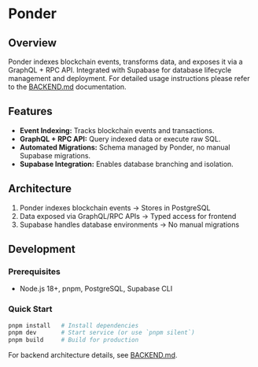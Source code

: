 # Ponder

## Overview

Ponder indexes blockchain events, transforms data, and exposes it via a GraphQL + RPC API. Integrated with Supabase for database lifecycle management and deployment.
For detailed usage instructions please refer to the [BACKEND.md](../../BACKEND.md) documentation.

## Features

- **Event Indexing:** Tracks blockchain events and transactions.  
- **GraphQL + RPC API:** Query indexed data or execute raw SQL.  
- **Automated Migrations:** Schema managed by Ponder, no manual Supabase migrations.  
- **Supabase Integration:** Enables database branching and isolation.

## Architecture

1. Ponder indexes blockchain events → Stores in PostgreSQL  
2. Data exposed via GraphQL/RPC APIs → Typed access for frontend  
3. Supabase handles database environments → No manual migrations  

## Development

### Prerequisites
- Node.js 18+, pnpm, PostgreSQL, Supabase CLI  

### Quick Start

```bash
pnpm install   # Install dependencies
pnpm dev       # Start service (or use `pnpm silent`)
pnpm build     # Build for production
```

For backend architecture details, see [BACKEND.md](../../BACKEND.md).

